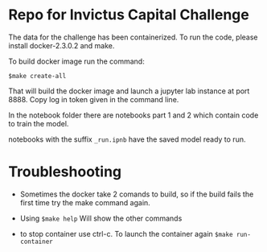 # Repo for Invictus Capital Challenge

The data for the challenge has been containerized. To run the code, please install docker-2.3.0.2 and make.

To build docker image run the command:

`$make create-all`

That will build the docker image and launch a jupyter lab instance at port 8888.
Copy log in token given in the command line.

In the notebook folder there are notebooks part 1 and 2 which contain code to train the model.

notebooks with the suffix `_run.ipnb` have the saved model ready to run.    

# Troubleshooting
* Sometimes the docker take 2 comands to build, so if the build fails the first time try the make command again.

* Using `$make help` Will show the other commands 

* to stop container use ctrl-c. To launch the container again `$make run-container`
